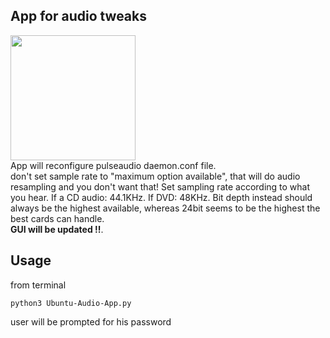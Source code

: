 ## App for audio tweaks
<img src="https://drive.google.com/uc?id=1eo0iiS0emqrCaVnVbS2COTDSqnF_TiuM" width="auto" height="200"/>
<br>
App will reconfigure pulseaudio daemon.conf file.
<br>
don't set sample rate to "maximum option available", that will do audio resampling and you don't want that! Set sampling rate according to what you hear. If a CD audio: 44.1KHz. If DVD: 48KHz. Bit depth instead should always be the highest available, whereas 24bit seems to be the highest the best cards can handle.
<br>
 <strong>GUI will be updated !!</strong>.

## Usage
from terminal
```
python3 Ubuntu-Audio-App.py
```
user will be prompted for his password
